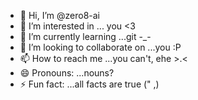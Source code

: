 - 👋 Hi, I’m @zero8-ai
- 👀 I’m interested in ... you <3
- 🌱 I’m currently learning ...git -_-
- 💞️ I’m looking to collaborate on ...you :P
- 📫 How to reach me ...you can't, ehe >.<
- 😄 Pronouns: ...nouns?
- ⚡ Fun fact: ...all facts are true (" ,)

<!---
zero8-ai/zero8-ai is a ✨ special ✨ repository because its `README.md` (this file) appears on your GitHub profile.
You can click the Preview link to take a look at your changes.
--->
